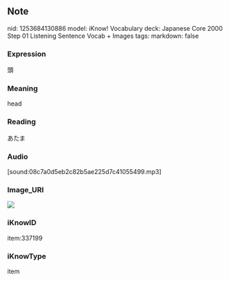 ## Note
nid: 1253684130886
model: iKnow! Vocabulary
deck: Japanese Core 2000 Step 01 Listening Sentence Vocab + Images
tags: 
markdown: false

### Expression
頭

### Meaning
head

### Reading
あたま

### Audio
[sound:08c7a0d5eb2c82b5ae225d7c41055499.mp3]

### Image_URI
<!DOCTYPE html>
<title></title>
<img src="537f3408cdc267bbb4f4158d152eb6fa.jpg">



### iKnowID
item:337199

### iKnowType
item
